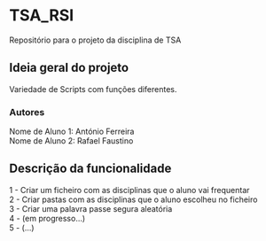 # TSA_RSI
Repositório para o projeto da disciplina de TSA

## Ideia geral do projeto
Variedade de Scripts com funções diferentes.

### Autores
Nome de Aluno 1: António Ferreira <br />
Nome de Aluno 2: Rafael Faustino

## Descrição da funcionalidade
1 - Criar um ficheiro com as disciplinas que o aluno vai frequentar <br />
2 - Criar pastas com as disciplinas que o aluno escolheu no ficheiro <br />
3 - Criar uma palavra passe segura aleatória <br />
4 - (em progresso...) <br />
5 - (...)
